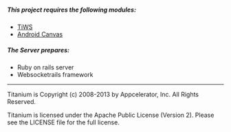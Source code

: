 
##### This project requires the following modules:
- [TiWS](https://marketplace.appcelerator.com/apps/3158)
- [Android Canvas](https://marketplace.appcelerator.com/apps/5941)

##### The Server prepares:
- Ruby on rails server
- Websocketrails framework


----------------------------------
Titanium is Copyright (c) 2008-2013 by Appcelerator, Inc. All Rights Reserved.

Titanium is licensed under the Apache Public License (Version 2). Please
see the LICENSE file for the full license.

